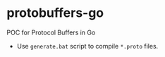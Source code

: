 # protobuffers-go
POC for Protocol Buffers in Go
- Use `generate.bat` script to compile `*.proto` files.
